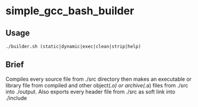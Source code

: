 # simple_gcc_bash_builder
## Usage
```
./builder.sh (static|dynamic|exec|clean|strip|help)
```
## Brief
Compiles every source file from ./src directory then makes an executable or library file 
from compiled and other object(*.o) or archive(*.a) files from ./src into ./output.
Also exports every header file from ./src as soft link into ./include
